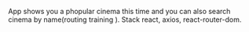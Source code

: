 App shows you a phopular cinema this time and you can also search cinema by name(routing training ).
Stack react, axios, react-router-dom. 
